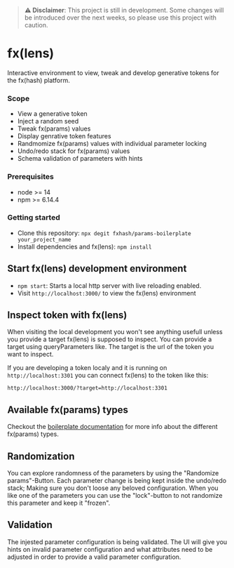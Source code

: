 > **⚠️ Disclaimer**: This project is still in development. Some changes will be introduced over the next weeks, so please use this project with caution.

# fx(lens)

Interactive environment to view, tweak and develop generative tokens for the fx(hash) platform.

### Scope

- View a generative token
- Inject a random seed
- Tweak fx(params) values
- Display genrative token features
- Randmomize fx(params) values with individual parameter locking
- Undo/redo stack for fx(params) values
- Schema validation of parameters with hints

### Prerequisites

- node >= 14
- npm >= 6.14.4

### Getting started

- Clone this repository: `npx degit fxhash/params-boilerplate your_project_name`
- Install dependencies and fx(lens): `npm install`

## Start fx(lens) development environment

- `npm start`: Starts a local http server with live reloading enabled.
- Visit `http://localhost:3000/` to view the fx(lens) environment

## Inspect token with fx(lens)

When visiting the local development you won't see anything usefull unless you provide a target fx(lens) is supposed to inspect. You can provide a target using queryParameters like. The target is the url of the token you want to inspect.

If you are developing a token localy and it is running on `http://localhost:3301` you can connect fx(lens) to the token like this:

```
http://localhost:3000/?target=http://localhost:3301
```

## Available fx(params) types

Checkout the [boilerplate documentation](https://github.com/fxhash/params-boilerplate#available-fxparams-types) for more info about the different fx(params) types.

## Randomization

You can explore randomness of the parameters by using the "Randomize params"-Button. Each parameter change is being kept inside the undo/redo stack; Making sure you don't loose any beloved configuration. When you like one of the parameters you can use the "lock"-button to not randomize this parameter and keep it "frozen".

## Validation

The injested parameter configuration is being validated. The UI will give you hints on invalid parameter configuration and what attributes need to be adjusted in order to provide a valid parameter configuration.
